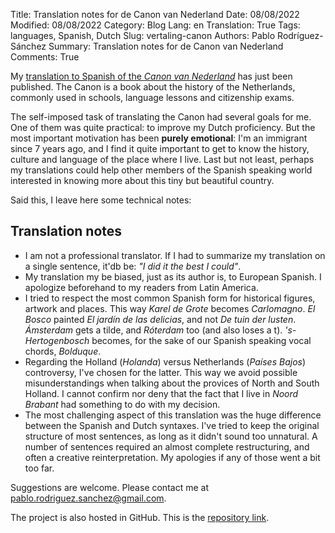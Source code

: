 Title: Translation notes for de Canon van Nederland
Date: 08/08/2022
Modified: 08/08/2022
Category: Blog
Lang: en
Translation: True
Tags: languages, Spanish, Dutch
Slug: vertaling-canon
Authors: Pablo Rodríguez-Sánchez
Summary: Translation notes for de Canon van Nederland
Comments: True

My [translation to Spanish of the _Canon van Nederland_](https://www.canonvannederland.nl/es/) has just been published.
The Canon is a book about the history of the Netherlands, commonly used in schools, language lessons and citizenship exams.

The self-imposed task of translating the Canon had several goals for me.
One of them was quite practical: to improve my Dutch proficiency.
But the most important motivation has been **purely emotional**: I'm an immigrant since 7 years ago, and I find it quite important to get to know the history, culture and language of the place where I live.
Last but not least, perhaps my translations could help other members of the Spanish speaking world interested in knowing more about this tiny but beautiful country.

Said this, I leave here some technical notes:

## Translation notes

- I am not a professional translator. If I had to summarize my translation on a single sentence, it'db be: _"I did it the best I could"_.
- My translation my be biased, just as its author is, to European Spanish. I apologize beforehand to my readers from Latin America.
- I tried to respect the most common Spanish form for historical figures, artwork and places. This way _Karel de Grote_ becomes _Carlomagno_. _El Bosco_ painted _El jardín de las delicias_, and not _De tuin der lusten_. _Ámsterdam_ gets a tilde, and _Róterdam_ too (and also loses a t). _'s-Hertogenbosch_ becomes, for the sake of our Spanish speaking vocal chords, _Bolduque_.
- Regarding the Holland (_Holanda_) versus Netherlands (_Países Bajos_) controversy, I've chosen for the latter. This way we avoid possible misunderstandings when talking about the provices of North and South Holland. I cannot confirm nor deny that the fact that I live in _Noord Brabant_ had something to do with my decision.
- The most challenging aspect of this translation was the huge difference between the Spanish and Dutch syntaxes. I've tried to keep the original structure of most sentences, as long as it didn't sound too unnatural. A number of sentences required an almost complete restructuring, and often a creative reinterpretation. My apologies if any of those went a bit too far.

Suggestions are welcome.
Please contact me at pablo.rodriguez.sanchez@gmail.com.

The project is also hosted in GitHub. This is the [repository link](https://github.com/PabRod/vertaling-canon).

